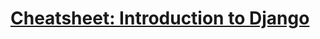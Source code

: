 # [Cheatsheet: Introduction to Django](https://www.codecademy.com/learn/paths/build-python-web-apps-with-django/tracks/introduction-to-django/modules/introduction-to-django/cheatsheet)
